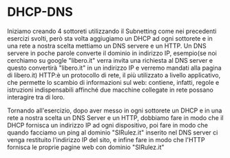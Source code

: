 # DHCP-DNS

Iniziamo creando 4 sottoreti utilizzando il Subnetting come nei precedenti esercizi svolti, però sta volta aggiugiamo un DHCP ad ogni sottorete e in una rete a nostra scelta mettiamo un DNS servere e un HTTP.
Un DNS servere in poche parole converte il dominio in indirizzo IP, esempio(se noi cerchiamo su google "libero.it" verra invita una richiesta al DNS server e questo convertirà "libero.it" in un indirizzo IP e verremo mandati alla pagina di libero.it)
HTTP:è un protocollo di rete, il più utilizzato a livello applicativo, che permette lo scambio di informazioni sul web: contiene, infatti, regole e istruzioni indispensabili affinché due macchine collegate in rete possano interagire tra di loro.

Tornando all'esercizio, dopo aver messo in ogni sottorete un DHCP e in una rete a nostra scelta un DNS Server e un HTTP,
dobbiamo fare in modo che il DHCP fornisca un indirizzo IP ad ogni dispositivo, poi fare in modo che quando facciamo un ping
al dominio "SIRulez.it" inserito nel DNS server ci venga restituito l'indirizzo IP del sito, e infine fare in modo che l'HTTP fornisca le proprie pagine web con dominio "SIRulez.it"
